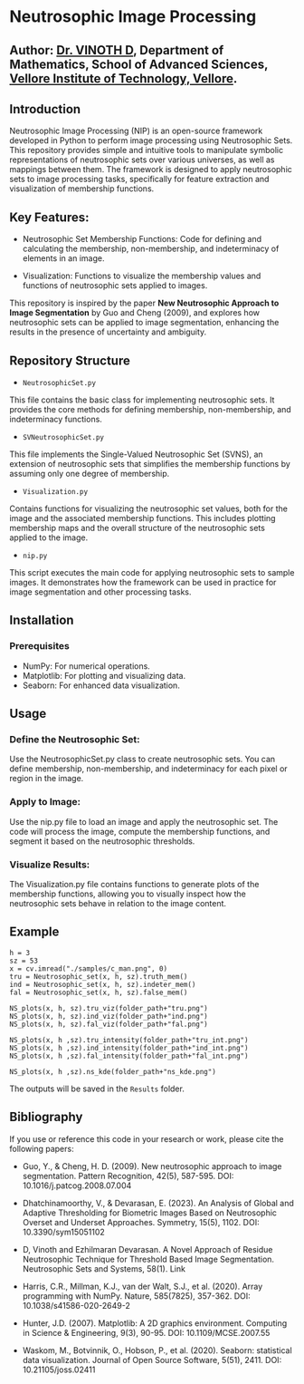 # Neutrosophic Image Processing


Author: [Dr. VINOTH D](https://www.linkedin.com/in/dr-vinoth-d-1721a3312/), Department of Mathematics, School of Advanced Sciences, [Vellore Institute of Technology, Vellore](https://vit.ac.in/).
--------
## Introduction
Neutrosophic Image Processing (NIP) is an open-source framework developed in Python to perform image processing using Neutrosophic Sets. This repository provides simple and intuitive tools to manipulate symbolic representations of neutrosophic sets over various universes, as well as mappings between them. The framework is designed to apply neutrosophic sets to image processing tasks, specifically for feature extraction and visualization of membership functions.

## Key Features:

- Neutrosophic Set Membership Functions: Code for defining and calculating the membership, non-membership, and indeterminacy of elements in an image.

- Visualization: Functions to visualize the membership values and functions of neutrosophic sets applied to images.


This repository is inspired by the paper **New Neutrosophic Approach to Image Segmentation** by Guo and Cheng (2009), and explores how neutrosophic sets can be applied to image segmentation, enhancing the results in the presence of uncertainty and ambiguity.

## Repository Structure
- `NeutrosophicSet.py`

This file contains the basic class for implementing neutrosophic sets. It provides the core methods for defining membership, non-membership, and indeterminacy functions.
- `SVNeutrosophicSet.py`

This file implements the Single-Valued Neutrosophic Set (SVNS), an extension of neutrosophic sets that simplifies the membership functions by assuming only one degree of membership.
- `Visualization.py`

Contains functions for visualizing the neutrosophic set values, both for the image and the associated membership functions. This includes plotting membership maps and the overall structure of the neutrosophic sets applied to the image.
- `nip.py`

This script executes the main code for applying neutrosophic sets to sample images. It demonstrates how the framework can be used in practice for image segmentation and other processing tasks.


## Installation
### Prerequisites


- NumPy: For numerical operations.
- Matplotlib: For plotting and visualizing data.
- Seaborn: For enhanced data visualization.

## Usage

### Define the Neutrosophic Set:
Use the NeutrosophicSet.py class to create neutrosophic sets. You can define membership, non-membership, and indeterminacy for each pixel or region in the image.

### Apply to Image:
 Use the nip.py file to load an image and apply the neutrosophic set. The code will process the image, compute the membership functions, and segment it based on the neutrosophic thresholds.

### Visualize Results:
The Visualization.py file contains functions to generate plots of the membership functions, allowing you to visually inspect how the neutrosophic sets behave in relation to the image content.

## Example
```
h = 3
sz = 53
x = cv.imread("./samples/c_man.png", 0)
tru = Neutrosophic_set(x, h, sz).truth_mem()
ind = Neutrosophic_set(x, h, sz).indeter_mem()
fal = Neutrosophic_set(x, h, sz).false_mem()

NS_plots(x, h, sz).tru_viz(folder_path+"tru.png")
NS_plots(x, h, sz).ind_viz(folder_path+"ind.png")
NS_plots(x, h, sz).fal_viz(folder_path+"fal.png")

NS_plots(x, h ,sz).tru_intensity(folder_path+"tru_int.png")
NS_plots(x, h ,sz).ind_intensity(folder_path+"ind_int.png")
NS_plots(x, h ,sz).fal_intensity(folder_path+"fal_int.png")

NS_plots(x, h ,sz).ns_kde(folder_path+"ns_kde.png")
```
The outputs will be saved in the `Results` folder.


## Bibliography

If you use or reference this code in your research or work, please cite the following papers:

- Guo, Y., & Cheng, H. D. (2009). New neutrosophic approach to image segmentation. Pattern Recognition, 42(5), 587-595. DOI: 10.1016/j.patcog.2008.07.004

- Dhatchinamoorthy, V., & Devarasan, E. (2023). An Analysis of Global and Adaptive Thresholding for Biometric Images Based on Neutrosophic Overset and Underset Approaches. Symmetry, 15(5), 1102. DOI: 10.3390/sym15051102

- D, Vinoth and Ezhilmaran Devarasan. A Novel Approach of Residue Neutrosophic Technique for Threshold Based Image Segmentation. Neutrosophic Sets and Systems, 58(1). Link

- Harris, C.R., Millman, K.J., van der Walt, S.J., et al. (2020). Array programming with NumPy. Nature, 585(7825), 357-362. DOI: 10.1038/s41586-020-2649-2

- Hunter, J.D. (2007). Matplotlib: A 2D graphics environment. Computing in Science & Engineering, 9(3), 90-95. DOI: 10.1109/MCSE.2007.55

- Waskom, M., Botvinnik, O., Hobson, P., et al. (2020). Seaborn: statistical data visualization. Journal of Open Source Software, 5(51), 2411. DOI: 10.21105/joss.02411
